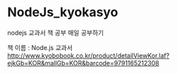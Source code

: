 # NodeJs_kyokasyo
nodejs 교과서 책 공부 매일 공부하기

책 이름 : Node.js 교과서
http://www.kyobobook.co.kr/product/detailViewKor.laf?ejkGb=KOR&mallGb=KOR&barcode=9791165212308
